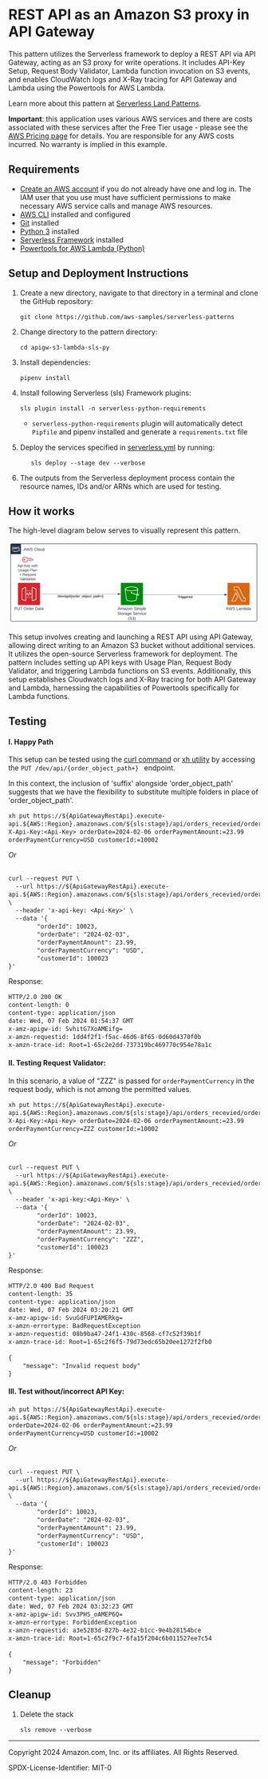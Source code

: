 # REST API as an Amazon S3 proxy in API Gateway

This pattern utilizes the Serverless framework to deploy a REST API via API Gateway, acting as an S3 proxy for write operations. 
It includes API-Key Setup, Request Body Validator, Lambda function invocation on S3 events, and enables CloudWatch logs and X-Ray tracing for API Gateway and Lambda using the Powertools for AWS Lambda.

Learn more about this pattern
at [Serverless Land Patterns](https://serverlessland.com/patterns/apigw-s3-lambda-sls-py).

**Important**: this application uses various AWS services and there are costs associated with these services after the Free
Tier usage - please see the [AWS Pricing page](https://aws.amazon.com/pricing/) for details. You are responsible for any
AWS costs incurred. No warranty is implied in this example.

## Requirements

* [Create an AWS account](https://portal.aws.amazon.com/gp/aws/developer/registration/index.html) if you do not already
  have one and log in. The IAM user that you use must have sufficient permissions to make necessary AWS service calls
  and manage AWS resources.
* [AWS CLI](https://docs.aws.amazon.com/cli/latest/userguide/install-cliv2.html) installed and configured
* [Git](https://git-scm.com/book/en/v2/Getting-Started-Installing-Git) installed
* [Python 3](https://www.python.org/downloads/) installed
* [Serverless Framework](https://www.serverless.com/framework/docs/getting-started) installed
* [Powertools for AWS Lambda (Python)](https://docs.powertools.aws.dev/lambda/python/latest/)

## Setup and Deployment Instructions

1. Create a new directory, navigate to that directory in a terminal and clone the GitHub repository:
    ```commandline
    git clone https://github.com/aws-samples/serverless-patterns
    ```
2. Change directory to the pattern directory:
    ```commandline
    cd apigw-s3-lambda-sls-py
    ```
3. Install dependencies:
    ```commandline
    pipenv install
    ```
4. Install following Serverless (sls) Framework plugins:
    ```commandline
    sls plugin install -n serverless-python-requirements
    ```
   - `serverless-python-requirements` plugin will automatically detect `Pipfile` and pipenv installed and generate a `requirements.txt` file

5. Deploy the services specified in [serverless.yml](./serverless-compose.yml) by running:
   ```commandline
      sls deploy --stage dev --verbose
   ```
6. The outputs from the Serverless deployment process contain the resource names, IDs and/or ARNs which are used for
   testing.


## How it works

The high-level diagram below serves to visually represent this pattern.

![apigw-s3-lambda-sls-py.png](./docs/apigw-s3-lambda-sls-py.png)

This setup involves creating and launching a REST API using API Gateway, allowing direct writing to an Amazon S3 bucket without additional services. 
It utilizes the open-source Serverless framework for deployment. The pattern includes setting up API keys with Usage Plan, Request Body Validator, and triggering Lambda functions on S3 events.
Additionally, this setup establishes Cloudwatch logs and X-Ray tracing for both API Gateway and Lambda, harnessing the capabilities of Powertools specifically for Lambda functions.

## Testing

#### I. Happy Path

This setup can be tested using the [curl command](https://github.com/curl/curl/blob/master/docs/MANUAL.md) or  [xh utility](https://github.com/ducaale/xh)  by accessing the `PUT /dev/api/{order_object_path+}
` endpoint. 

In this context, the inclusion of 'suffix' alongside 'order_object_path' suggests that we have the flexibility to substitute multiple folders in place of 'order_object_path'.

```commandline
xh put https://${ApiGatewayRestApi}.execute-api.${AWS::Region}.amazonaws.com/${sls:stage}/api/orders_recevied/order001.json X-Api-Key:<Api-Key> orderDate=2024-02-06 orderPaymentAmount:=23.99 orderPaymentCurrency=USD customerId:=10002
```
_Or_

```commandline

curl --request PUT \
  --url https://${ApiGatewayRestApi}.execute-api.${AWS::Region}.amazonaws.com/${sls:stage}/api/orders_recevied/order001.json \
  --header 'x-api-key: <Api-Key>' \
  --data '{
		"orderId": 10023,
		"orderDate": "2024-02-03",
		"orderPaymentAmount": 23.99,
		"orderPaymentCurrency": "USD",
		"customerId": 100023
}'
```
Response:

```commandline
HTTP/2.0 200 OK
content-length: 0
content-type: application/json
date: Wed, 07 Feb 2024 01:54:37 GMT
x-amz-apigw-id: SvhitG7XoAMEifg=
x-amzn-requestid: 1dd4f2f1-f5ac-46d6-8f65-0d60d4370f0b
x-amzn-trace-id: Root=1-65c2e2dd-737319bc469770c954e78a1c

```

#### II. Testing Request Validator:
In this scenario, a value of "ZZZ" is passed for `orderPaymentCurrency` in the request body, which is not among the permitted values.

```commandline
xh put https://${ApiGatewayRestApi}.execute-api.${AWS::Region}.amazonaws.com/${sls:stage}/api/orders_recevied/order001.json X-Api-Key:<Api-Key> orderDate=2024-02-06 orderPaymentAmount:=23.99 orderPaymentCurrency=ZZZ customerId:=10002
```
_Or_

```commandline

curl --request PUT \
  --url https://${ApiGatewayRestApi}.execute-api.${AWS::Region}.amazonaws.com/${sls:stage}/api/orders_recevied/order001.json \
  --header 'x-api-key:<Api-Key>' \
  --data '{
		"orderId": 10023,
		"orderDate": "2024-02-03",
		"orderPaymentAmount": 23.99,
		"orderPaymentCurrency": "ZZZ",
		"customerId": 100023
}'
```
Response:

```commandline
HTTP/2.0 400 Bad Request
content-length: 35
content-type: application/json
date: Wed, 07 Feb 2024 03:20:21 GMT
x-amz-apigw-id: SvuGdFUPIAMERkg=
x-amzn-errortype: BadRequestException
x-amzn-requestid: 08b9ba47-24f1-430c-8568-cf7c52f39b1f
x-amzn-trace-id: Root=1-65c2f6f5-79d73edc65b20ee1272f2fb0

{
    "message": "Invalid request body"
}
```

#### III. Test without/incorrect API Key:
```commandline
xh put https://${ApiGatewayRestApi}.execute-api.${AWS::Region}.amazonaws.com/${sls:stage}/api/orders_recevied/order001.json orderDate=2024-02-06 orderPaymentAmount:=23.99 orderPaymentCurrency=USD customerId:=10002
```
_Or_

```commandline

curl --request PUT \
  --url https://${ApiGatewayRestApi}.execute-api.${AWS::Region}.amazonaws.com/${sls:stage}/api/orders_recevied/order001.json \
  --data '{
		"orderId": 10023,
		"orderDate": "2024-02-03",
		"orderPaymentAmount": 23.99,
		"orderPaymentCurrency": "USD",
		"customerId": 100023
}'
```
Response:

```commandline
HTTP/2.0 403 Forbidden
content-length: 23
content-type: application/json
date: Wed, 07 Feb 2024 03:32:23 GMT
x-amz-apigw-id: Svv3PHS_oAMEP6Q=
x-amzn-errortype: ForbiddenException
x-amzn-requestid: a3e5283d-827b-4e32-b1cc-9e4b28154bce
x-amzn-trace-id: Root=1-65c2f9c7-6fa15f204c6b011527ee7c54

{
    "message": "Forbidden"
}
```

## Cleanup

1. Delete the stack
    ```commandline
    sls remove --verbose
    ```
----
Copyright 2024 Amazon.com, Inc. or its affiliates. All Rights Reserved.

SPDX-License-Identifier: MIT-0
